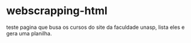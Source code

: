 # webscrapping-html
teste
pagina que busa os cursos do site da faculdade unasp, lista eles e gera uma planilha.
